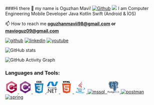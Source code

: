 ###Hi there 👋 my name is Oguzhan Mavi!
[](https://visitor-badge.laobi.icu/badge?page_id=oguzhanmavii) [![Github](https://img.shields.io/github/followers/oguzhanmavii?label=Followers&logo=Github)](https://github.com/oguzhanmavii) 
<img src="https://lh3.googleusercontent.com/a-/AOh14GjzO_HrlM5czZ2iMoGFF3Pt8ZUx6h1j8q0j4vMVkw=s600-k-no-rp-mo" heigth='400' width='400'>
I am Computer Engineering  Mobile Developer Java Kotlin Swift (Android & İOS)

📫 How to reach me **oguzhanmavii98@gmail.com  or  mavioguz09@gmail.com**

[<img src='https://cdn.jsdelivr.net/npm/simple-icons@3.0.1/icons/github.svg' alt='github' height='40'>](https://github.com/oguzhanmavii/)  [<img src='https://cdn.jsdelivr.net/npm/simple-icons@3.0.1/icons/linkedin.svg' alt='linkedin' height='40'>](https://www.linkedin.com/in/o%C4%9Fuzhan-mavi-b51542149/)  [<img src='https://cdn.jsdelivr.net/npm/simple-icons@3.0.1/icons/youtube.svg' alt='youtube' height='40'>](https://www.youtube.com/channel/UC0sWMgurJhGw4g328xG9gUA)  


![GitHub stats](https://github-readme-stats.vercel.app/api?username=oguzhanmavii&show_icons=true)  

![GitHub Activity Graph](https://activity-graph.herokuapp.com/graph?username=oguzhanmavii)  

<h3 align="left">Languages and Tools:</h3>
<p align="left"> <a href="https://www.w3schools.com/cpp/" target="_blank"> <img src="https://raw.githubusercontent.com/devicons/devicon/master/icons/cplusplus/cplusplus-original.svg" alt="cplusplus" width="40" height="40"/> </a> <a href="https://www.w3schools.com/cs/" target="_blank"> <img src="https://raw.githubusercontent.com/devicons/devicon/master/icons/csharp/csharp-original.svg" alt="csharp" width="40" height="40"/> </a> <a href="https://www.w3schools.com/css/" target="_blank"> <img src="https://raw.githubusercontent.com/devicons/devicon/master/icons/css3/css3-original-wordmark.svg" alt="css3" width="40" height="40"/> </a> <a href="https://dotnet.microsoft.com/" target="_blank"> <img src="https://raw.githubusercontent.com/devicons/devicon/master/icons/dot-net/dot-net-original-wordmark.svg" alt="dotnet" width="40" height="40"/> </a> <a href="https://www.w3.org/html/" target="_blank"> <img src="https://raw.githubusercontent.com/devicons/devicon/master/icons/html5/html5-original-wordmark.svg" alt="html5" width="40" height="40"/> </a> <a href="https://www.java.com" target="_blank"> <img src="https://raw.githubusercontent.com/devicons/devicon/master/icons/java/java-original.svg" alt="java" width="40" height="40"/> </a> <a href="https://www.microsoft.com/en-us/sql-server" target="_blank"> <img src="https://www.svgrepo.com/show/303229/microsoft-sql-server-logo.svg" alt="mssql" width="40" height="40"/> </a> <a href="https://www.mysql.com/" target="_blank"> <img > <img src="https://raw.githubusercontent.com/devicons/devicon/master/icons/postgresql/postgresql-original-wordmark.svg" alt="postgresql" width="40" height="40"/> </a> <a href="https://postman.com" target="_blank"> <img src="https://www.vectorlogo.zone/logos/getpostman/getpostman-icon.svg" alt="postman" width="40" height="40"/> </a> <a href="https://spring.io/" target="_blank"> <img src="https://www.vectorlogo.zone/logos/springio/springio-icon.svg" alt="spring" width="40" height="40"/> </a> </p>






